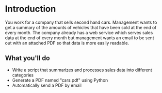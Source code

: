 # Introduction
You work for a company that sells second hand cars. Management wants to get a summary of the amounts of vehicles that have been sold at the end of every month. The company already has a web service which serves sales data at the end of every month but management wants an email to be sent out with an attached PDF so that data is more easily readable.

## What you'll do
- Write a script that summarizes and processes sales data into different categories
- Generate a PDF named "cars.pdf" using Python
- Automatically send a PDF by email
